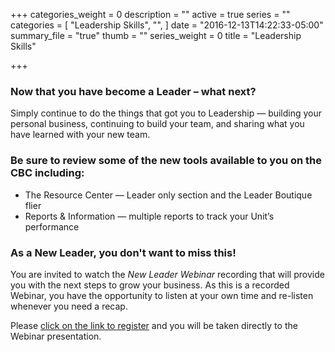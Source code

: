 +++
categories_weight = 0
description = ""
active = true
series = ""
categories = [
  "Leadership Skills",
  "",
]
date = "2016-12-13T14:22:33-05:00"
summary_file = "true"
thumb = ""
series_weight = 0
title = "Leadership Skills"

+++

### Now that you have become a Leader – what next? 
Simply continue to do the things that got you to Leadership &mdash; building your personal business, continuing to build your team, and sharing what you have learned with your new team.

### Be sure to review some of the new tools available to you on the CBC including:

+ The Resource Center &mdash; Leader only section and the Leader Boutique flier
+ Reports &amp; Information &mdash; multiple reports to track your Unit’s performance

### As a New Leader, you don't want to miss this!
You are invited to watch the _New Leader Webinar_ recording that will provide you with the next steps to grow your business.  As this is a recorded Webinar, you have the opportunity to listen at your own time and re-listen whenever you need a recap. 

Please [click on the link to register](https://attendee.gotowebinar.com/recording/1721547516510804995) and you will be taken directly to the Webinar presentation.
